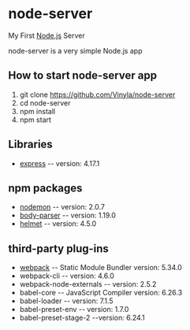 # node-server
My First [Node.js](https://github.com/nodejs/node) Server

node-server is a very simple Node.js app

## How to start node-server app

1. git clone https://github.com/Vinyla/node-server
2. cd node-server
3. npm install
4. npm start

## Libraries
* [express](http://expressjs.com/) -- version: 4.17.1

## npm packages
* [nodemon](https://nodemon.io/) -- version: 2.0.7
* [body-parser](https://www.npmjs.com/package/body-parser) -- version: 1.19.0
* [helmet](https://www.npmjs.com/package/helmet) -- version: 4.5.0

## third-party plug-ins
* [webpack](https://webpack.js.org/) -- Static Module Bundler version: 5.34.0
* webpack-cli -- version: 4.6.0
* webpack-node-externals -- version: 2.5.2
* babel-core -- JavaScript Compiler version: 6.26.3
* babel-loader -- version: 7.1.5
* babel-preset-env -- version: 1.7.0
* babel-preset-stage-2 --version: 6.24.1
